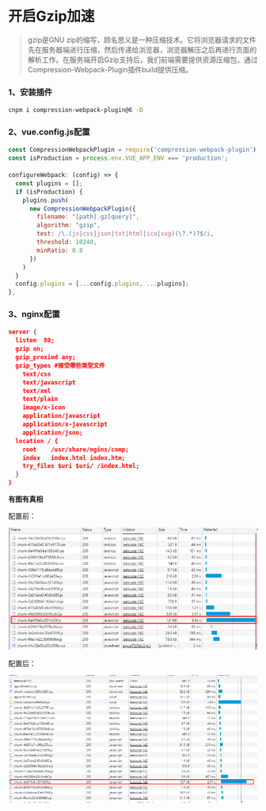 # 开启Gzip加速

> gzip是GNU zip的缩写，顾名思义是一种压缩技术。它将浏览器请求的文件先在服务器端进行压缩，然后传递给浏览器，浏览器解压之后再进行页面的解析工作。在服务端开启Gzip支持后，我们前端需要提供资源压缩包，通过Compression-Webpack-Plugin插件build提供压缩。



### 1、安装插件

```bash
cnpm i compression-webpack-plugin@6 -D
```



### 2、vue.config.js配置

```js
const CompressionWebpackPlugin = require('compression-webpack-plugin');
const isProduction = process.env.VUE_APP_ENV === 'production'; 

configureWebpack: (config) => {
  const plugins = [];
  if (isProduction) {
    plugins.push(
      new CompressionWebpackPlugin({
        filename: "[path].gz[query]",
        algorithm: "gzip",
        test: /\.(js|css|json|txt|html|ico|svg)(\?.*)?$/i,
        threshold: 10240,
        minRatio: 0.8
      })
    )
  }
  config.plugins = [...config.plugins, ...plugins];
},
```



### 3、nginx配置

```json
server {
  listen  80;
  gzip on;
  gzip_proxied any;
  gzip_types #接受哪些类型文件
    text/css
    text/javascript
    text/xml
    text/plain
    image/x-icon
    application/javascript
    application/x-javascript
    application/json; 
  location / {
    root    /usr/share/nginx/comp;
    index   index.html index.htm;
    try_files $uri $uri/ /index.html;
  }
}
```



**有图有真相**

配置前：

<img src="../assets/gzip-1.png" alt="gzip-1" />

配置后：

<img src="../assets/gzip-2.png" alt="gzip-2" />





